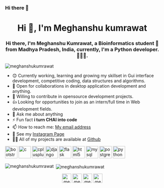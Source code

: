 ### Hi there 👋
<h1 align="center">Hi 👋, I'm Meghanshu kumrawat</h1>
<h3 align="center">Hi there, I'm Meghanshu Kumrawat, a Bioinformatics student 🚀 from Madhya Pradesh, India, currently, I'm a Python developer.👨🏽‍💼.</h3>

<p align="left"> <img src="https://komarev.com/ghpvc/?username=meghanshukumrawat" alt="meghanshukumrawat" /> </p>

* 😊 Currently working, learning and growing my skillset in Gui interface development, competitive coding, data structures and algorithms.
* 👯 Open for collaborations in desktop application development and anything.
* 🌱 Willing to contribute in opensource development projects.
* 👍 Looking for opportunities to join as an intern/full time in Web development fields.
* 💬 Ask me about anything
* ⚡ Fun fact **i turn CHAI into code**
* 📫 How to reach me: [My email address](meghanshukumrawat321@gmail.com)
* 📝 See my [Instagram Page](https://www.instagram.com/python_programmers_hub) 
* 👨‍💻 All of my projects are available at [Github](https://github.com/MeghanshuKumrawat)


<p align="left"><img src="https://devicons.github.io/devicon/devicon.git/icons/bootstrap/bootstrap-plain.svg" alt="bootstrap" width="40" height="40"/> <img src="https://devicons.github.io/devicon/devicon.git/icons/c/c-original.svg" alt="c" width="40" height="40"/> <img src="https://devicons.github.io/devicon/devicon.git/icons/cplusplus/cplusplus-original.svg" alt="cplusplus" width="40" height="40"/> <img src="https://devicons.github.io/devicon/devicon.git/icons/django/django-original.svg" alt="django" width="40" height="40"/> <img src="https://www.vectorlogo.zone/logos/pocoo_flask/pocoo_flask-icon.svg" alt="flask" width="40" height="40"/> <img src="https://devicons.github.io/devicon/devicon.git/icons/html5/html5-original-wordmark.svg" alt="html5" width="40" height="40"/> <img src="https://devicons.github.io/devicon/devicon.git/icons/mysql/mysql-original-wordmark.svg" alt="mysql" width="40" height="40"/> <img src="https://devicons.github.io/devicon/devicon.git/icons/postgresql/postgresql-original-wordmark.svg" alt="postgresql" width="40" height="40"/> <img src="https://devicons.github.io/devicon/devicon.git/icons/python/python-original.svg" alt="python" width="40" height="40"/></p><p><img align="left" src="https://github-readme-stats.vercel.app/api/top-langs/?username=meghanshukumrawat&layout=compact&hide=html" alt="meghanshukumrawat" /></p>

<p>&nbsp;<img align="center" src="https://github-readme-stats.vercel.app/api?username=meghanshukumrawat&show_icons=true" alt="meghanshukumrawat" /></p>

<p align="center">
<a href="https://fb.com/meghanshu kumrawat" target="blank"><img align="center" src="https://cdn.jsdelivr.net/npm/simple-icons@3.0.1/icons/facebook.svg" alt="meghanshu" height="30" width="30" /></a>
<a href="https://instagram.com/meghanshukumrawat" target="blank"><img align="center" src="https://cdn.jsdelivr.net/npm/simple-icons@3.0.1/icons/instagram.svg" alt="meghanshu" height="30" width="30" /></a>
<a href="https://github.com/MeghanshuKumrawat" target="blank"><img align="center" src="https://cdn.jsdelivr.net/npm/simple-icons@3.0.1/icons/github.svg" alt="meghanshu" height="30" width="30" /></a>
<a href="meghanshukumrawat321@gmail.com" target="blank"><img align="center" src="https://cdn.jsdelivr.net/npm/simple-icons@3.0.1/icons/gmail.svg" alt="meghanshu" height="30" width="30" /></a>
</p>

<!--
**MeghanshuKumrawat/MeghanshuKumrawat** is a ✨ _special_ ✨ repository because its `README.md` (this file) appears on your GitHub profile.

Here are some ideas to get you started:


- 🔭 I’m currently working on ...
- 🌱 I’m currently learning ...
- 👯 I’m looking to collaborate on ...
- 🤔 I’m looking for help with ...
- 💬 Ask me about ...
- 📫 How to reach me: ...
- 😄 Pronouns: ...
- ⚡ Fun fact: ...
-->
